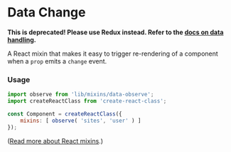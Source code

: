 # Data Change

**This is deprecated! Please use Redux instead. Refer to the [docs on data handling](/docs/our-approach-to-data.md).**

A React mixin that makes it easy to trigger re-rendering of a component when a `prop` emits a `change` event.

### Usage

```js
import observe from 'lib/mixins/data-observe';
import createReactClass from 'create-react-class';

const Component = createReactClass({
	mixins: [ observe( 'sites', 'user' ) ]
});
```

([Read more about React mixins](http://facebook.github.io/react/docs/reusable-components.html#mixins).)
